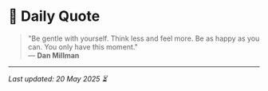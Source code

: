 # 📜 Daily Quote

> "Be gentle with yourself. Think less and feel more. Be as happy as you can. You only have this moment."  
> — **Dan Millman**

---

_Last updated: 20 May 2025 ⏳_
